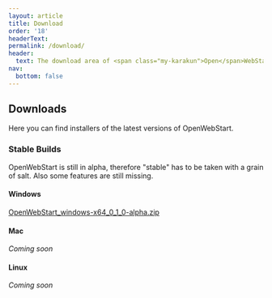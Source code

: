 ```yaml
---
layout: article
title: Download
order: '18'
headerText:
permalink: /download/
header:
  text: The download area of <span class="my-karakun">Open</span>WebStart
nav:
  bottom: false
---
```


## Downloads
Here you can find installers of the latest versions of <span class="text-highlight">Open<span>WebStart</span></span>.


### Stable Builds
<span class="text-highlight">Open<span>WebStart</span></span> is still in alpha, therefore "stable" has to be taken with a grain of salt.
Also some features are still missing.

#### Windows
[OpenWebStart_windows-x64_0_1_0-alpha.zip](https://github.com/karakun/OpenWebStart/releases/download/v0.1.0-alpha/OpenWebStart_windows-x64_0_1_0-alpha.zip)

#### Mac
_Coming soon_

#### Linux
_Coming soon_

